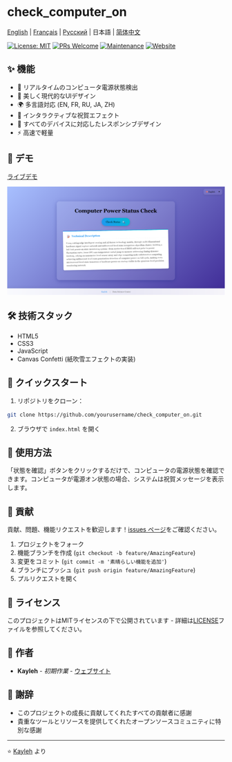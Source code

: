 # check_computer_on

[English](../README.md) | [Français](README.fr.md) | [Русский](README.ru.md) | 日本語 | [简体中文](README.zh.md)

[![License: MIT](https://img.shields.io/badge/License-MIT-yellow.svg)](https://opensource.org/licenses/MIT)
[![PRs Welcome](https://img.shields.io/badge/PRs-welcome-brightgreen.svg)](http://makeapullrequest.com)
[![Maintenance](https://img.shields.io/badge/Maintained%3F-yes-green.svg)](https://github.com/yourusername/check_computer_on/graphs/commit-activity)
[![Website](https://img.shields.io/website?url=https%3A%2F%2Fpcstatus.kayleh.top)](https://pcstatus.kayleh.top)

## ✨ 機能

- 🚀 リアルタイムのコンピュータ電源状態検出
- 🌈 美しく現代的なUIデザイン
- 🌍 多言語対応 (EN, FR, RU, JA, ZH)
- 🎉 インタラクティブな祝賀エフェクト
- 📱 すべてのデバイスに対応したレスポンシブデザイン
- ⚡ 高速で軽量

## 🎯 デモ

[ライブデモ](https://pcstatus.kayleh.top/)

![スクリーンショット](../assets/images/page.png)

## 🛠️ 技術スタック

- HTML5
- CSS3
- JavaScript
- Canvas Confetti (紙吹雪エフェクトの実装)

## 🚀 クイックスタート

1. リポジトリをクローン：
```bash
git clone https://github.com/yourusername/check_computer_on.git
```

2. ブラウザで `index.html` を開く

## 📝 使用方法

「状態を確認」ボタンをクリックするだけで、コンピュータの電源状態を確認できます。コンピュータが電源オン状態の場合、システムは祝賀メッセージを表示します。

## 🤝 貢献

貢献、問題、機能リクエストを歓迎します！[issues ページ](https://github.com/yourusername/check_computer_on/issues)をご確認ください。

1. プロジェクトをフォーク
2. 機能ブランチを作成 (`git checkout -b feature/AmazingFeature`)
3. 変更をコミット (`git commit -m '素晴らしい機能を追加'`)
4. ブランチにプッシュ (`git push origin feature/AmazingFeature`)
5. プルリクエストを開く

## 📄 ライセンス

このプロジェクトはMITライセンスの下で公開されています - 詳細は[LICENSE](../LICENSE)ファイルを参照してください。

## 👥 作者

- **Kayleh** - *初期作業* - [ウェブサイト](https://www.kayleh.top)

## 🙏 謝辞

- このプロジェクトの成長に貢献してくれたすべての貢献者に感謝
- 貴重なツールとリソースを提供してくれたオープンソースコミュニティに特別な感謝

---

⭐️ [Kayleh](https://www.kayleh.top) より 